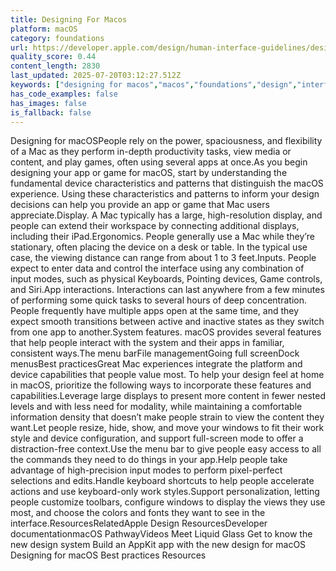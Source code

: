 ```yaml
---
title: Designing For Macos
platform: macOS
category: foundations
url: https://developer.apple.com/design/human-interface-guidelines/designing-for-macos
quality_score: 0.44
content_length: 2830
last_updated: 2025-07-20T03:12:27.512Z
keywords: ["designing for macos","macos","foundations","design","interface","input","controls","system"]
has_code_examples: false
has_images: false
is_fallback: false
---
```


Designing for macOSPeople rely on the power, spaciousness, and flexibility of a Mac as they perform in-depth productivity tasks, view media or content, and play games, often using several apps at once.As you begin designing your app or game for macOS, start by understanding the fundamental device characteristics and patterns that distinguish the macOS experience. Using these characteristics and patterns to inform your design decisions can help you provide an app or game that Mac users appreciate.Display. A Mac typically has a large, high-resolution display, and people can extend their workspace by connecting additional displays, including their iPad.Ergonomics. People generally use a Mac while they’re stationary, often placing the device on a desk or table. In the typical use case, the viewing distance can range from about 1 to 3 feet.Inputs. People expect to enter data and control the interface using any combination of input modes, such as physical Keyboards, Pointing devices, Game controls, and Siri.App interactions. Interactions can last anywhere from a few minutes of performing some quick tasks to several hours of deep concentration. People frequently have multiple apps open at the same time, and they expect smooth transitions between active and inactive states as they switch from one app to another.System features. macOS provides several features that help people interact with the system and their apps in familiar, consistent ways.The menu barFile managementGoing full screenDock menusBest practicesGreat Mac experiences integrate the platform and device capabilities that people value most. To help your design feel at home in macOS, prioritize the following ways to incorporate these features and capabilities.Leverage large displays to present more content in fewer nested levels and with less need for modality, while maintaining a comfortable information density that doesn’t make people strain to view the content they want.Let people resize, hide, show, and move your windows to fit their work style and device configuration, and support full-screen mode to offer a distraction-free context.Use the menu bar to give people easy access to all the commands they need to do things in your app.Help people take advantage of high-precision input modes to perform pixel-perfect selections and edits.Handle keyboard shortcuts to help people accelerate actions and use keyboard-only work styles.Support personalization, letting people customize toolbars, configure windows to display the views they use most, and choose the colors and fonts they want to see in the interface.ResourcesRelatedApple Design ResourcesDeveloper documentationmacOS PathwayVideos Meet Liquid Glass Get to know the new design system Build an AppKit app with the new design for macOS Designing for macOS Best practices Resources